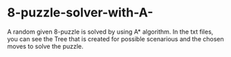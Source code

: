 # 8-puzzle-solver-with-A-
A random given 8-puzzle is solved by using A* algorithm. In the txt files, you can see the Tree that is created for possible scenarious and the chosen moves to solve the puzzle.
